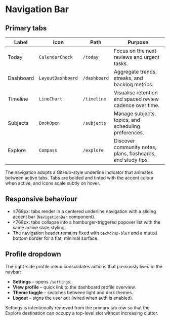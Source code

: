 # Navigation Bar

## Primary tabs
| Label | Icon | Path | Purpose |
| --- | --- | --- | --- |
| Today | `CalendarCheck` | `/today` | Focus on the next reviews and urgent tasks. |
| Dashboard | `LayoutDashboard` | `/dashboard` | Aggregate trends, streaks, and backlog metrics. |
| Timeline | `LineChart` | `/timeline` | Visualise retention and spaced review cadence over time. |
| Subjects | `BookOpen` | `/subjects` | Manage subjects, topics, and scheduling preferences. |
| Explore | `Compass` | `/explore` | Discover community notes, plans, flashcards, and study tips. |

The navigation adopts a GitHub-style underline indicator that animates between active tabs. Tabs are bolded and tinted with the accent colour when active, and icons scale subtly on hover.

## Responsive behaviour
- ≥768px: tabs render in a centered underline navigation with a sliding accent bar (`NavigationBar` component).
- <768px: tabs collapse into a hamburger-triggered popover list with the same active state styling.
- The navigation header remains fixed with `backdrop-blur` and a muted bottom border for a flat, minimal surface.

## Profile dropdown
The right-side profile menu consolidates actions that previously lived in the navbar:
- **Settings** – opens `/settings`.
- **View profile** – quick link to the dashboard profile overview.
- **Theme toggle** – switches between light and dark themes.
- **Logout** – signs the user out (wired when auth is enabled).

Settings is intentionally removed from the primary tab row so that the Explore destination can occupy a top-level slot without increasing clutter.
